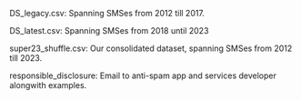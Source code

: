 DS_legacy.csv: Spanning SMSes from 2012 till 2017.

DS_latest.csv: Spanning SMSes from 2018 until 2023

super23_shuffle.csv: Our consolidated dataset, spanning SMSes from 2012 till 2023.

responsible_disclosure: Email to anti-spam app and services developer alongwith examples.
